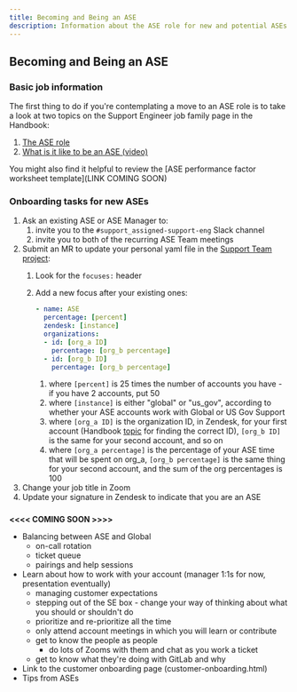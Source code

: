 ```yaml
---
title: Becoming and Being an ASE
description: Information about the ASE role for new and potential ASEs
---
```


## Becoming and Being an ASE

### Basic job information

The first thing to do if you're contemplating a move to an ASE role is to take
a look at two topics on the Support Engineer job family page in the Handbook:

1. [The ASE role](/handbook/job-families/engineering/support-engineer/#the-ase-role)
1. [What is it like to be an ASE (video)](/handbook/job-families/engineering/support-engineer/#what-is-it-like-to-be-an-ase)

You might also find it helpful to review the
[ASE performance factor worksheet template](LINK COMING SOON)

### Onboarding tasks for new ASEs

1. Ask an existing ASE or ASE Manager to:
   1. invite you to the `#support_assigned-support-eng` Slack channel
   1. invite you to both of the recurring ASE Team meetings
1. Submit an MR to update your personal yaml file in the
   [Support Team project](https://gitlab.com/gitlab-support-readiness/support-team/-/tree/master/data/agents):
   1. Look for the `focuses:` header
   1. Add a new focus after your existing ones:

      ```yaml
      - name: ASE
        percentage: [percent]
        zendesk: [instance]
        organizations:
        - id: [org_a ID]
          percentage: [org_b percentage]
        - id: [org_b ID]
          percentage: [org_b percentage]
      ```

      1. where `[percent]` is 25 times the number of accounts you have - if you have 2 accounts, put 50
      1. where `[instance]` is either "global" or "us_gov", according to
         whether your ASE accounts work with Global or US Gov Support
      1. where `[org_a ID]` is the organization ID, in Zendesk, for your first account (Handbook [topic](/handbook/support/readiness/operations/docs/zendesk/searching/#example-3)
      for finding the correct ID), `[org_b ID]` is the same for your second
      account, and so on
      1. where `[org_a percentage]` is the percentage of your ASE time that
         will be spent on org_a, `[org_b percentage]` is the same thing for your
         second account, and the sum of the org percentages is 100
1. Change your job title in Zoom
1. Update your signature in Zendesk to indicate that you are an ASE

### 

**<<<< COMING SOON >>>>**

- Balancing between ASE and Global
  - on-call rotation
  - ticket queue
  - pairings and help sessions
- Learn about how to work with your account (manager 1:1s for now, presentation eventually)
  - managing customer expectations
  - stepping out of the SE box - change your way of thinking about what you should
    or shouldn't do
  - prioritize and re-prioritize all the time
  - only attend account meetings in which you will learn or contribute
  - get to know the people as people
    - do lots of Zooms with them and chat as you work a ticket
  - get to know what they're doing with GitLab and why
- Link to the customer onboarding page (customer-onboarding.html)
- Tips from ASEs

